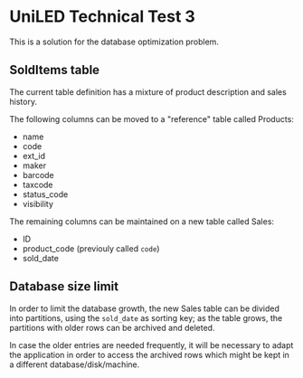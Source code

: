 # UniLED Technical Test 3

This is a solution for the database optimization problem.


## SoldItems table

The current table definition has a mixture of product description and sales history.

The following columns can be moved to a "reference" table called Products:
- name
- code
- ext_id
- maker
- barcode
- taxcode
- status_code
- visibility

The remaining columns can be maintained on a new table called Sales:
- ID
- product_code (previouly called `code`)
- sold_date



## Database size limit

In order to limit the database growth, the new Sales table can be divided into partitions, using the `sold_date` as sorting key; as the table grows, the partitions with older rows can be archived and deleted.

In case the older entries are needed frequently, it will be necessary to adapt the application in order to access the archived rows which might be kept in a different database/disk/machine.
